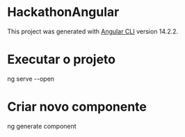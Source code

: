 # HackathonAngular

This project was generated with [Angular CLI](https://github.com/angular/angular-cli) version 14.2.2.


# Executar o projeto
ng serve --open

# Criar novo componente
ng generate component <meu-componente>


